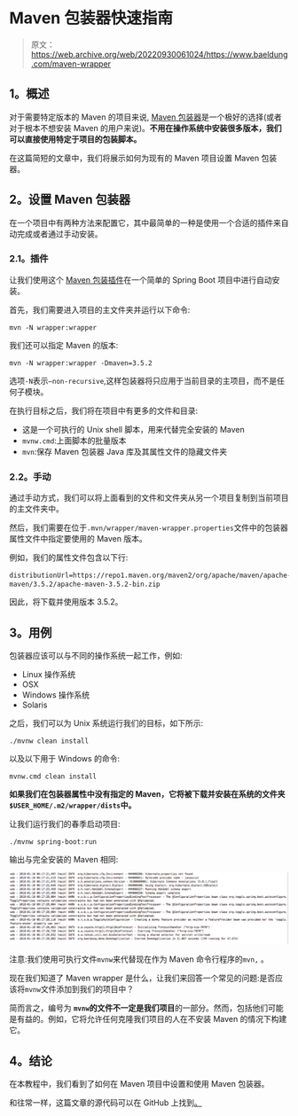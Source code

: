 # Maven 包装器快速指南

> 原文：<https://web.archive.org/web/20220930061024/https://www.baeldung.com/maven-wrapper>

## **1。概述**

对于需要特定版本的 Maven 的项目来说, [Maven 包装器](https://web.archive.org/web/20220628054711/https://maven.apache.org/wrapper/)是一个极好的选择(或者对于根本不想安装 Maven 的用户来说)。**不用在操作系统中安装很多版本，我们可以直接使用特定于项目的包装脚本。**

在这篇简短的文章中，我们将展示如何为现有的 Maven 项目设置 Maven 包装器。

## **2。设置 Maven 包装器**

在一个项目中有两种方法来配置它，其中最简单的一种是使用一个合适的插件来自动完成或者通过手动安装。

### **2.1。插件**

让我们使用这个 [Maven 包装插件](https://web.archive.org/web/20220628054711/https://maven.apache.org/wrapper/maven-wrapper-plugin/)在一个简单的 Spring Boot 项目中进行自动安装。

首先，我们需要进入项目的主文件夹并运行以下命令:

```
mvn -N wrapper:wrapper
```

我们还可以指定 Maven 的版本:

```
mvn -N wrapper:wrapper -Dmaven=3.5.2
```

选项`-N`表示`–non-recursive`,这样包装器将只应用于当前目录的主项目，而不是任何子模块。

在执行目标之后，我们将在项目中有更多的文件和目录:

*   这是一个可执行的 Unix shell 脚本，用来代替完全安装的 Maven
*   `mvnw.cmd`:上面脚本的批量版本
*   `mvn`:保存 Maven 包装器 Java 库及其属性文件的隐藏文件夹

### **2.2。手动**

通过手动方式，我们可以将上面看到的文件和文件夹从另一个项目复制到当前项目的主文件夹中。

然后，我们需要在位于`.mvn/wrapper/maven-wrapper.properties`文件中的包装器属性文件中指定要使用的 Maven 版本。

例如，我们的属性文件包含以下行:

```
distributionUrl=https://repo1.maven.org/maven2/org/apache/maven/apache-maven/3.5.2/apache-maven-3.5.2-bin.zip
```

因此，将下载并使用版本 3.5.2。

## **3。用例**

包装器应该可以与不同的操作系统一起工作，例如:

*   Linux 操作系统
*   OSX
*   Windows 操作系统
*   Solaris

之后，我们可以为 Unix 系统运行我们的目标，如下所示:

```
./mvnw clean install
```

以及以下用于 Windows 的命令:

```
mvnw.cmd clean install
```

**如果我们在包装器属性中没有指定的 Maven，它将被下载并安装在系统的文件夹`$USER_HOME/.m2/wrapper/dists`中。**

让我们运行我们的春季启动项目:

```
./mvnw spring-boot:run
```

输出与完全安装的 Maven 相同:

[![mvn wrapper springboot](img/1f433685ddc90fbe70e5b704c02f288c.png)](/web/20220628054711/https://www.baeldung.com/wp-content/uploads/2018/01/mvn-wrapper-springboot.png)

注意:我们使用可执行文件`mvnw`来代替现在作为 Maven 命令行程序的`mvn,` 。

现在我们知道了 Maven wrapper 是什么，让我们来回答一个常见的问题:是否应该将`mvnw`文件添加到我们的项目中？

简而言之，编号为 **`mvnw`的文件不一定是我们项目**的一部分。然而，包括他们可能是有益的。例如，它将允许任何克隆我们项目的人在不安装 Maven 的情况下构建它。

## **4。结论**

在本教程中，我们看到了如何在 Maven 项目中设置和使用 Maven 包装器。

和往常一样，这篇文章的源代码可以在 GitHub 上找到[。](https://web.archive.org/web/20220628054711/https://github.com/eugenp/tutorials/tree/master/spring-boot-modules/spring-boot-artifacts)